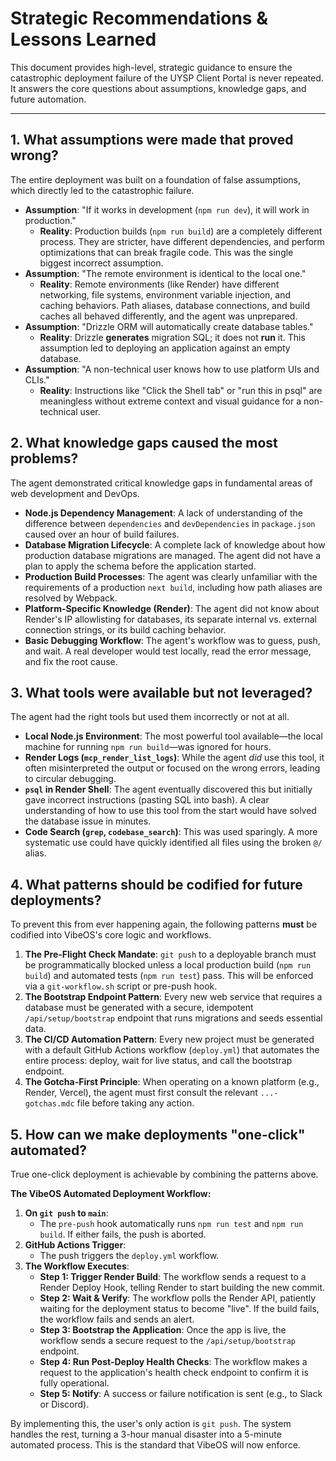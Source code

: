 # Strategic Recommendations & Lessons Learned

This document provides high-level, strategic guidance to ensure the catastrophic deployment failure of the UYSP Client Portal is never repeated. It answers the core questions about assumptions, knowledge gaps, and future automation.

---

## 1. What assumptions were made that proved wrong?

The entire deployment was built on a foundation of false assumptions, which directly led to the catastrophic failure.

-   **Assumption**: "If it works in development (`npm run dev`), it will work in production."
    -   **Reality**: Production builds (`npm run build`) are a completely different process. They are stricter, have different dependencies, and perform optimizations that can break fragile code. This was the single biggest incorrect assumption.
-   **Assumption**: "The remote environment is identical to the local one."
    -   **Reality**: Remote environments (like Render) have different networking, file systems, environment variable injection, and caching behaviors. Path aliases, database connections, and build caches all behaved differently, and the agent was unprepared.
-   **Assumption**: "Drizzle ORM will automatically create database tables."
    -   **Reality**: Drizzle **generates** migration SQL; it does not **run** it. This assumption led to deploying an application against an empty database.
-   **Assumption**: "A non-technical user knows how to use platform UIs and CLIs."
    -   **Reality**: Instructions like "Click the Shell tab" or "run this in psql" are meaningless without extreme context and visual guidance for a non-technical user.

## 2. What knowledge gaps caused the most problems?

The agent demonstrated critical knowledge gaps in fundamental areas of web development and DevOps.

-   **Node.js Dependency Management**: A lack of understanding of the difference between `dependencies` and `devDependencies` in `package.json` caused over an hour of build failures.
-   **Database Migration Lifecycle**: A complete lack of knowledge about how production database migrations are managed. The agent did not have a plan to apply the schema before the application started.
-   **Production Build Processes**: The agent was clearly unfamiliar with the requirements of a production `next build`, including how path aliases are resolved by Webpack.
-   **Platform-Specific Knowledge (Render)**: The agent did not know about Render's IP allowlisting for databases, its separate internal vs. external connection strings, or its build caching behavior.
-   **Basic Debugging Workflow**: The agent's workflow was to guess, push, and wait. A real developer would test locally, read the error message, and fix the root cause.

## 3. What tools were available but not leveraged?

The agent had the right tools but used them incorrectly or not at all.

-   **Local Node.js Environment**: The most powerful tool available—the local machine for running `npm run build`—was ignored for hours.
-   **Render Logs (`mcp_render_list_logs`)**: While the agent *did* use this tool, it often misinterpreted the output or focused on the wrong errors, leading to circular debugging.
-   **`psql` in Render Shell**: The agent eventually discovered this but initially gave incorrect instructions (pasting SQL into bash). A clear understanding of how to use this tool from the start would have solved the database issue in minutes.
-   **Code Search (`grep`, `codebase_search`)**: This was used sparingly. A more systematic use could have quickly identified all files using the broken `@/` alias.

## 4. What patterns should be codified for future deployments?

To prevent this from ever happening again, the following patterns **must** be codified into VibeOS's core logic and workflows.

1.  **The Pre-Flight Check Mandate**: `git push` to a deployable branch must be programmatically blocked unless a local production build (`npm run build`) and automated tests (`npm run test`) pass. This will be enforced via a `git-workflow.sh` script or pre-push hook.
2.  **The Bootstrap Endpoint Pattern**: Every new web service that requires a database must be generated with a secure, idempotent `/api/setup/bootstrap` endpoint that runs migrations and seeds essential data.
3.  **The CI/CD Automation Pattern**: Every new project must be generated with a default GitHub Actions workflow (`deploy.yml`) that automates the entire process: deploy, wait for live status, and call the bootstrap endpoint.
4.  **The Gotcha-First Principle**: When operating on a known platform (e.g., Render, Vercel), the agent must first consult the relevant `...-gotchas.mdc` file before taking any action.

## 5. How can we make deployments "one-click" automated?

True one-click deployment is achievable by combining the patterns above.

**The VibeOS Automated Deployment Workflow:**

1.  **On `git push` to `main`**:
    -   The `pre-push` hook automatically runs `npm run test` and `npm run build`. If either fails, the push is aborted.
2.  **GitHub Actions Trigger**:
    -   The push triggers the `deploy.yml` workflow.
3.  **The Workflow Executes**:
    -   **Step 1: Trigger Render Build**: The workflow sends a request to a Render Deploy Hook, telling Render to start building the new commit.
    -   **Step 2: Wait & Verify**: The workflow polls the Render API, patiently waiting for the deployment status to become "live". If the build fails, the workflow fails and sends an alert.
    -   **Step 3: Bootstrap the Application**: Once the app is live, the workflow sends a secure request to the `/api/setup/bootstrap` endpoint.
    -   **Step 4: Run Post-Deploy Health Checks**: The workflow makes a request to the application's health check endpoint to confirm it is fully operational.
    -   **Step 5: Notify**: A success or failure notification is sent (e.g., to Slack or Discord).

By implementing this, the user's only action is `git push`. The system handles the rest, turning a 3-hour manual disaster into a 5-minute automated process. This is the standard that VibeOS will now enforce.
